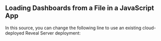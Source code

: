 ## Loading Dashboards from a File in a JavaScript App
In this source, you can change the following line to use an existing cloud-deployed Reveal Server deployment:

